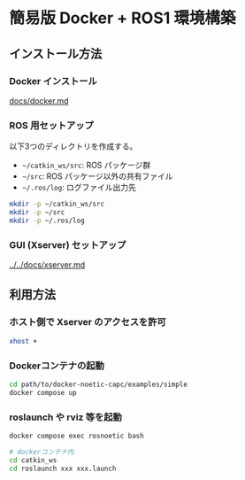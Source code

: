 # 簡易版 Docker + ROS1 環境構築

## インストール方法

### Docker インストール

[docs/docker.md](../../docs/docker.md)

### ROS 用セットアップ

以下3つのディレクトリを作成する。
- `~/catkin_ws/src`: ROS パッケージ群
- `~/src`: ROS パッケージ以外の共有ファイル
- `~/.ros/log`: ログファイル出力先

```sh
mkdir -p ~/catkin_ws/src
mkdir -p ~/src
mkdir -p ~/.ros/log
```

### GUI (Xserver) セットアップ

[../../docs/xserver.md](../../docs/xserver.md)

## 利用方法

### ホスト側で Xserver のアクセスを許可
```sh
xhost +
```

### Dockerコンテナの起動
```sh
cd path/to/docker-noetic-capc/examples/simple
docker compose up
```

### roslaunch や rviz 等を起動
```sh
docker compose exec rosnoetic bash

# dockerコンテナ内
cd catkin_ws
cd roslaunch xxx xxx.launch